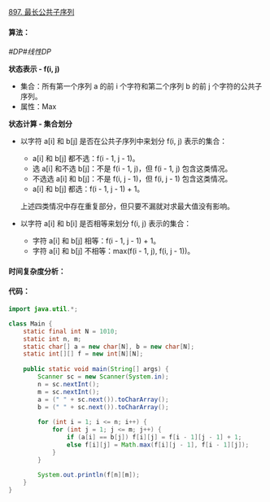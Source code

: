 [897. 最长公共子序列](https://www.acwing.com/problem/content/899/)

#### 算法：

*#DP#线性DP*

**状态表示 - f(i, j)**

- 集合：所有第一个序列 a 的前 i 个字符和第二个序列 b 的前 j 个字符的公共子序列。
- 属性：Max

**状态计算 - 集合划分**

- 以字符 a[i] 和 b[j] 是否在公共子序列中来划分 f(i, j) 表示的集合：

    - a[i] 和 b[j] 都不选：f(i - 1, j - 1)。
    - 选 a[i] 和不选 b[j]：不是 f(i - 1, j)，但 f(i - 1, j) 包含这类情况。
    - 不选选 a[i] 和 b[j]：不是 f(i, j - 1)，但 f(i, j - 1) 包含这类情况。
    - a[i] 和 b[j] 都选：f(i - 1, j - 1) + 1。

    上述四类情况中存在重复部分，但只要不漏就对求最大值没有影响。

- 以字符 a[i] 和 b[i] 是否相等来划分 f(i, j) 表示的集合：

    - 字符 a[i] 和 b[j] 相等：f(i - 1, j - 1) + 1。
    - 字符 a[i] 和 b[j] 不相等：max(f(i - 1, j), f(i, j - 1))。

#### 时间复杂度分析：



#### 代码：

```java
import java.util.*;

class Main {
    static final int N = 1010;
    static int n, m;
    static char[] a = new char[N], b = new char[N];
    static int[][] f = new int[N][N];
    
    public static void main(String[] args) {
        Scanner sc = new Scanner(System.in);
        n = sc.nextInt();
        m = sc.nextInt();
        a = (" " + sc.next()).toCharArray();
        b = (" " + sc.next()).toCharArray();
        
        for (int i = 1; i <= n; i++) {
            for (int j = 1; j <= m; j++) {
                if (a[i] == b[j]) f[i][j] = f[i - 1][j - 1] + 1;
                else f[i][j] = Math.max(f[i][j - 1], f[i - 1][j]);
            }
        }
        
        System.out.println(f[n][m]);
    }
}
```

